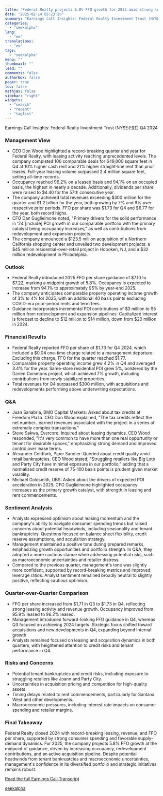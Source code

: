 ```yaml
---
title: "Federal Realty projects 5.8% FFO growth for 2025 amid strong leasing and occupancy gains"
date: "2025-02-14 05:23:26"
summary: "Earnings Call Insights: Federal Realty Investment Trust (NYSE:FRT) Q4 2024 Management View CEO Don Wood highlighted a record-breaking quarter and year for Federal Realty, with leasing activity reaching unprecedented levels. The company completed 100 comparable deals for 649,000 square feet in Q4 at 10% higher cash rent and 21% higher..."
categories:
  - "seekalpha"
lang:
  - "en"
translations:
  - "en"
tags:
  - "seekalpha"
menu: ""
thumbnail: ""
lead: ""
comments: false
authorbox: false
pager: true
toc: false
mathjax: false
sidebar: "right"
widgets:
  - "search"
  - "recent"
  - "taglist"
---
```


Earnings Call Insights: Federal Realty Investment Trust (NYSE:[FRT](https://seekingalpha.com/symbol/FRT "Federal Realty Investment Trust")) Q4 2024

### Management View

* CEO Don Wood highlighted a record-breaking quarter and year for Federal Realty, with leasing activity reaching unprecedented levels. The company completed 100 comparable deals for 649,000 square feet in Q4 at 10% higher cash rent and 21% higher straight-line rent than prior leases. Full-year leasing volume surpassed 2.4 million square feet, setting all-time records.
* Occupancy reached 96.2% on a leased basis and 94.1% on an occupied basis, the highest in nearly a decade. Additionally, dividends per share were raised to $4.40 for the 57th consecutive year.
* The company achieved total revenues exceeding $300 million for the quarter and $1.2 billion for the year, both growing by 7% and 6% over respective prior periods. FFO per share was $1.73 for Q4 and $6.77 for the year, both record highs.
* CFO Dan Guglielmone noted, "Primary drivers for the solid performance in '24 [include] POI growth in our comparable portfolio with the primary catalyst being occupancy increases," as well as contributions from redevelopment and expansion projects.
* The company announced a $123.5 million acquisition of a Northern California shopping center and unveiled two development projects: a $45 million residential-over-retail project in Hoboken, NJ, and a $32 million redevelopment in Philadelphia.

### Outlook

* Federal Realty introduced 2025 FFO per share guidance of $7.10 to $7.22, marking a midpoint growth of 5.8%. Occupancy is expected to increase from 94.1% to approximately 95% by year-end 2025.
* The company anticipates comparable property operating income growth of 3% to 4% for 2025, with an additional 40 basis points excluding COVID-era prior-period rents and term fees.
* Guidance incorporates incremental POI contributions of $3 million to $5 million from redevelopment and expansion pipelines. Capitalized interest is forecast to decline to $12 million to $14 million, down from $20 million in 2024.

### Financial Results

* Federal Realty reported FFO per share of $1.73 for Q4 2024, which included a $0.04 one-time charge related to a management departure. Excluding this charge, FFO for the quarter reached $1.77.
* Comparable property operating income grew 4.2% in Q4 and averaged 3.4% for the year. Same-store residential POI grew 5%, bolstered by the Darien Commons project, which achieved 7% growth, including contributions from newly stabilized properties.
* Total revenues for Q4 surpassed $300 million, with acquisitions and redevelopments performing above underwriting expectations.

### Q&A

* Juan Sanabria, BMO Capital Markets: Asked about tax credits at Freedom Plaza. CEO Don Wood explained, "The tax credits reflect the net number...earned revenues associated with the project in a series of extremely complex transactions."
* Steve Sakwa, Evercore: Inquired about leasing dynamics. CEO Wood responded, "It's very common to have more than one real opportunity or tenant for desirable spaces," emphasizing strong demand and improved control over lease terms.
* Alexander Goldfarb, Piper Sandler: Queried about credit quality amid retail bankruptcies. CEO Wood stated, "Struggling retailers like Big Lots and Party City have minimal exposure in our portfolio," adding that a normalized credit reserve of 75-100 basis points is prudent given market volatility.
* Michael Goldsmith, UBS: Asked about the drivers of expected POI acceleration in 2025. CFO Guglielmone highlighted occupancy increases as the primary growth catalyst, with strength in leasing and rent commencements.

### Sentiment Analysis

* Analysts expressed optimism about leasing momentum and the company's ability to navigate consumer spending trends but raised concerns about potential headwinds, including seasonality and tenant bankruptcies. Questions focused on balance sheet flexibility, credit reserve assumptions, and acquisition strategy.
* Management maintained a positive tone during prepared remarks, emphasizing growth opportunities and portfolio strength. In Q&A, they adopted a more cautious stance when addressing potential risks, such as macroeconomic uncertainties and retailer distress.
* Compared to the previous quarter, management's tone was slightly more confident, supported by record-breaking metrics and improved leverage ratios. Analyst sentiment remained broadly neutral to slightly positive, reflecting cautious optimism.

### Quarter-over-Quarter Comparison

* FFO per share increased from $1.71 in Q3 to $1.73 in Q4, reflecting strong leasing activity and revenue growth. Occupancy improved from 95.9% leased to 96.2% leased.
* Management introduced forward-looking FFO guidance in Q4, whereas Q3 focused on achieving 2024 targets. Strategic focus shifted toward acquisitions and new developments in Q4, expanding beyond internal growth.
* Analysts remained focused on leasing and acquisition dynamics in both quarters, with heightened attention to credit risks and tenant performance in Q4.

### Risks and Concerns

* Potential tenant bankruptcies and credit risks, including exposure to struggling retailers like Joann and Party City.
* Uncertainties in acquisition pricing and competition for high-quality assets.
* Timing delays related to rent commencements, particularly for Santana West and other developments.
* Macroeconomic pressures, including interest rate impacts on consumer spending and retailer margins.

### Final Takeaway

Federal Realty closed 2024 with record-breaking leasing, revenue, and FFO per share, supported by strong consumer spending and favorable supply-demand dynamics. For 2025, the company projects 5.8% FFO growth at the midpoint of guidance, driven by increasing occupancy, redevelopment contributions, and an active acquisition pipeline. Despite potential headwinds from tenant bankruptcies and macroeconomic uncertainties, management's confidence in its diversified portfolio and strategic initiatives remains robust.

[Read the full Earnings Call Transcript](https://seekingalpha.com/symbol/FRT/earnings/transcripts)

[seekalpha](https://seekingalpha.com/news/4408332-federal-realty-projects-5_8-percent-ffo-growth-for-2025-amid-strong-leasing-and-occupancy)
